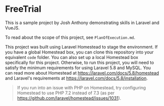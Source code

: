 # FreeTrial

This is a sample project by Josh Anthony demonstrating skills in Laravel and VueJS.

To read about the scope of this project, see `PlanOfExecution.md`.

This project was built using Laravel Homestead to stage the environment. If you have a global Homestead box, you can clone this repository into your equivalent `code` folder. You can also set up a local Homestead box specifically for this project. Otherwise, to run this project, you will need to satisfy the minimum requirements for using Laravel 5.8 and MySQL. You can read more about Homestead at https://laravel.com/docs/5.8/homestead and Laravel's requirements at https://laravel.com/docs/5.8/installation.

> If you run into an issue with PHP on Homestead, try configuring Homestead to use PHP 7.2 instead of 7.3 (as per https://github.com/laravel/homestead/issues/1031).

